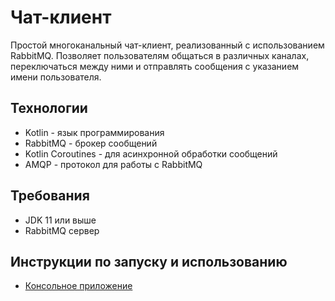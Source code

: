 # Чат-клиент

Простой многоканальный чат-клиент, реализованный с использованием RabbitMQ. Позволяет пользователям общаться в различных каналах, переключаться между ними и отправлять сообщения с указанием имени пользователя.

## Технологии

- Kotlin - язык программирования
- RabbitMQ - брокер сообщений
- Kotlin Coroutines - для асинхронной обработки сообщений
- AMQP - протокол для работы с RabbitMQ

## Требования

- JDK 11 или выше
- RabbitMQ сервер

## Инструкции по запуску и использованию
- [Консольное приложение](/app/README.md)